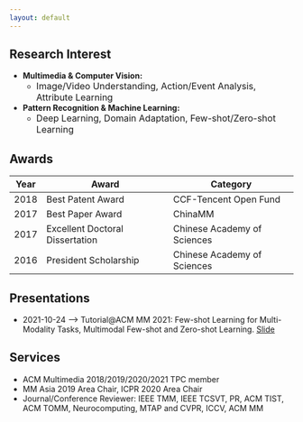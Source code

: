```yaml
---
layout: default
---
```


## Research Interest

* **Multimedia & Computer Vision:** 
  + <font size="3">Image/Video Understanding, Action/Event Analysis, Attribute Learning</font>
* **Pattern Recognition & Machine Learning:** 
  + <font size="3">Deep Learning, Domain Adaptation, Few-shot/Zero-shot Learning</font>

<!--
## Projects
* Youth Fund of NSFC: Knowledge-driven Video Understanding and Analysis
* Research Program of NLPR: Knowledge-driven Adversarial Video Generation
* CCF-Tencent Open Fund: Highlight Detection
* Cooperation Project of Migu: AI Service System for Video Annotation
* International Collaboration Project of NSFC: Personalized Health Management Based on Real-time Behavioral Data
-->

## Awards

Year | Award | Category
-----|-------|--------
2018 | Best Patent Award  | CCF-Tencent Open Fund
2017 | Best Paper Award | ChinaMM
2017 | Excellent Doctoral Dissertation | Chinese Academy of Sciences
2016 | President Scholarship | Chinese Academy of Sciences



## Presentations
* 2021-10-24 --> Tutorial@ACM MM 2021: Few-shot Learning for Multi-Modality Tasks, Multimodal Few-shot and Zero-shot Learning. [Slide](publications/tutorial_MM2021.pdf)


## Services

* ACM Multimedia 2018/2019/2020/2021 TPC member
* MM Asia 2019 Area Chair, ICPR 2020 Area Chair
* Journal/Conference Reviewer: IEEE TMM, IEEE TCSVT, PR, ACM TIST, ACM TOMM, Neurocomputing, MTAP and CVPR, ICCV, ACM MM
